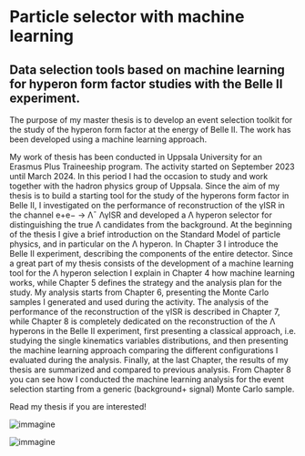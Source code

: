 # Particle selector with machine learning

## Data selection tools based on machine learning for hyperon form factor studies with the Belle II experiment.

The purpose of my master thesis is to develop an event selection toolkit for the study of the hyperon form factor at the energy of Belle II.
The work has been developed using a machine learning approach. 

My work of thesis has been conducted in Uppsala University for an Erasmus Plus Traineeship program. The activity started on September 2023 until March 2024.
In this period I had the occasion to study and work together with the hadron physics group of Uppsala. Since the aim of my thesis is to build a starting tool 
for the study of the hyperons form factor in Belle II, I investigated on the performance of reconstruction of the γISR in the channel e+e− → Λ¯ ΛγISR and 
developed a Λ hyperon selector for distinguishing the true Λ candidates from the background. 
At the beginning of the thesis I give a brief introduction on the Standard Model of particle physics, and in particular on the Λ hyperon. In Chapter 3
I introduce the Belle II experiment, describing the components of the entire detector. Since a great part of my thesis consists of the development of a
machine learning tool for the Λ hyperon selection I explain in Chapter 4 how machine learning works, while Chapter 5 defines the strategy and 
the analysis plan for the study. My analysis starts from Chapter 6, presenting the Monte Carlo samples I generated and used during the activity. The analysis
of the performance of the reconstruction of the γISR is described in Chapter 7, while Chapter 8 is completely dedicated on the reconstruction of the
Λ hyperons in the Belle II experiment, first presenting a classical approach, i.e. studying the single kinematics variables distributions, and 
then presenting the machine learning approach comparing the different configurations I evaluated during the analysis. Finally, at the last Chapter, the results of my
thesis are summarized and compared to previous analysis. 
From Chapter 8 you can see how I conducted the machine learning analysis for the event selection starting from a generic (background+ signal) Monte Carlo sample. 

Read my thesis if you are interested!

![immagine](https://github.com/user-attachments/assets/348e5870-ae98-49d4-82a7-e253fdcd53c4)

![immagine](https://github.com/user-attachments/assets/c5f579f5-133d-4070-a285-8fb4d8e8cb23)

